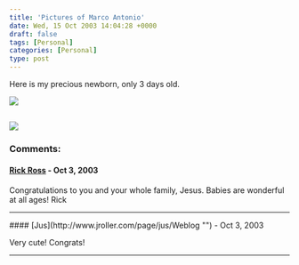 ```yaml
---
title: 'Pictures of Marco Antonio'
date: Wed, 15 Oct 2003 14:04:28 +0000
draft: false
tags: [Personal]
categories: [Personal]
type: post
---
```


Here is my precious newborn, only 3 days old.

![](http://www.jroller.com/resources/jmrodri/marco1.jpg)

![](http://www.jroller.com/resources/jmrodri/marco2.jpg)
---
### Comments:
#### [Rick Ross](http://www.javalobby.org "rick@javalobby.org") - <time datetime="2003-10-15 15:23:30">Oct 3, 2003</time>

Congratulations to you and your whole family, Jesus. Babies are wonderful at all ages! Rick
<hr />
#### [Jus](http://www.jroller.com/page/jus/Weblog "") - <time datetime="2003-10-29 23:56:59">Oct 3, 2003</time>

Very cute! Congrats!
<hr />
